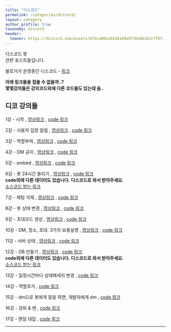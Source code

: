 ```yaml
---
title: "디스코드"
permalink: /categories/discord/
layout: category
author_profile: true
taxonomy: discord
header:
  teaser: https://discord.com/assets/07dca80a102d4149e9736d4b162cff6f.ico
---
```


디스코드 봇  
관련 포스트들입니다.

블로거가 운영중인 디스코드 - [링크](https://discord.gg/c7V8BY4)

**아래 링크들을 접을 수 없을까..?**  
**몇몇강의들은 강의코드외에 다른 코드들도 있는데 음..**

## 디코 강의들

1강 - 시작 , 
[영상링크](https://youtu.be/UvRuQqZUDk8) , 
[code 링크](https://github.com/withadoctor/nodejsbot/blob/master/1강코드.js)

2강 - 사용자 입장 알림 , 
[영상링크](https://youtu.be/SB0w8NGkcGI) , 
[code 링크](https://github.com/withadoctor/nodejsbot/blob/master/2강코드.js)

3강 - 역할부여 , 
[영상링크](https://youtu.be/NIL6Ghp-Lj8) , 
[code 링크](https://github.com/withadoctor/nodejsbot/blob/master/3강코드.js)

4강 - DM 공지 , 
[영상링크](https://youtu.be/WJLhfyLPdEQ) , 
[code 링크](https://github.com/withadoctor/nodejsbot/blob/master/4강코드.js)

5강 - embed , 
[영상링크](https://youtu.be/YieUOmUKwD8) , 
[code 링크](https://github.com/withadoctor/nodejsbot/blob/master/5강코드.js)

6강 - 봇 24시간 돌리기 , 
[영상링크](https://youtu.be/3pdWYPYU2gc) , 
[code 링크](https://github.com/withadoctor/nodejsbot/blob/master/6강코드.js)  
**code외에 다른 데이터도 있습니다. 디스코드로 와서 받아주세요.**  
[소스코드 받는 링크](https://discord.gg/534AK74)

7강 - 채팅 삭제 , 
[영상링크](https://youtu.be/K-MFODWcH1U) , 
[code 링크](https://github.com/withadoctor/nodejsbot/blob/master/7강코드.js)

8강 - 봇 상태 변경 , 
[영상링크](https://youtu.be/GE508lALUg4) , 
[code 링크](https://github.com/withadoctor/nodejsbot/blob/master/8강코드.js)

9강 - 초대코드 생성 , 
[영상링크](https://youtu.be/4CbxbIlO5W4) , 
[code 링크](https://github.com/withadoctor/nodejsbot/blob/master/9강코드.js)

10강 - DM, 청소, 초대. 3가지 보충설명 , 
[영상링크](https://youtu.be/KY6CPahR1jc) , 
[code 링크](https://github.com/withadoctor/nodejsbot/blob/master/10강코드.js)

11강 - 서버 상태 , 
[영상링크](https://youtu.be/4KV8Ac7Tqg0) , 
[code 링크](https://github.com/withadoctor/nodejsbot/blob/master/11강코드.js)

12강 - DB 만들기 , 
[영상링크](https://youtu.be/M9Kr6YsDah4) , 
[code 링크](https://github.com/withadoctor/nodejsbot/blob/master/12강코드.js)  
**code외에 다른 데이터도 있습니다. 디스코드로 와서 받아주세요.**  
[소스코드 받는 링크](https://discord.gg/534AK74)

13강 - 일정시간마다 상태메세지 변경 , 
[code 링크](https://github.com/withadoctor/nodejsbot/blob/master/13강코드.js)

14강 - 역할추가 , 
[code 링크](https://github.com/withadoctor/nodejsbot/blob/master/14강코드.js)

15강 - dm으로 봇에게 말을 하면, 개발자에게 dm , 
[code 링크](https://github.com/withadoctor/nodejsbot/blob/master/15강코드.js)

16강 - 강퇴 & 밴 , 
[code 링크](https://github.com/withadoctor/nodejsbot/blob/master/16강코드.js)

17강 - 랜덤 대답 , 
[code 링크](https://github.com/withadoctor/nodejsbot/blob/master/17강코드.js)
* * *